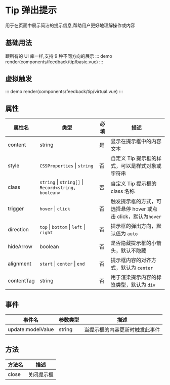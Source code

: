# Tip 弹出提示

用于在页面中展示简洁的提示信息,帮助用户更好地理解操作或内容

## 基础用法

跟所有的 UI 库一样,支持 9 种不同方向的展示
::: demo
render(components/feedback/tip/basic.vue)
:::

## 虚拟触发

::: demo
render(components/feedback/tip/virtual.vue)
:::

## 属性

| 属性名     | 类型                                                | 必填 | 描述                                                           |
| ---------- | --------------------------------------------------- | ---- | -------------------------------------------------------------- |
| content    | string                                              | 是   | 显示在提示框中的内容文本                                       |
| style      | `CSSProperties` \| `string`                         | 否   | 自定义 Tip 提示框的样式，可以是样式对象或字符串                |
| class      | `string` \| `string[]` \| `Record<string, boolean>` | 否   | 自定义 Tip 提示框的 class 名称                                 |
| trigger    | `hover` \| `click`                                  | 否   | 触发提示框的方式，可选择悬停 hover 或点击 click，默认为`hover` |
| direction  | `top` \| `bottom` \| `left` \| `right`              | 否   | 提示框的弹出方向，默认值为 `auto`                              |
| hideArrow  | boolean                                             | 否   | 是否隐藏提示框的小箭头，默认不隐藏                             |
| alignment  | `start` \| `center` \| `end`                        | 否   | 提示框内容的对齐方式，默认为 `center`                          |
| contentTag | string                                              | 否   | 用于渲染提示内容的标签类型，默认为 `div`                       |

## 事件

| 事件名            | 参数类型 | 描述                           |
| ----------------- | -------- | ------------------------------ |
| update:modelValue | string   | 当提示框的内容更新时触发此事件 |

## 方法

| 方法名 | 描述       |
| ------ | ---------- |
| close  | 关闭提示框 |
